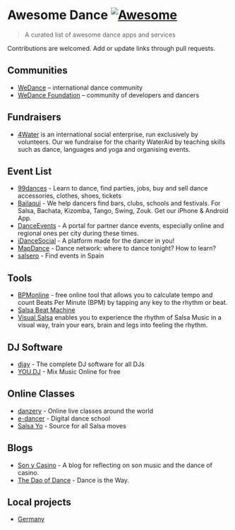 # Awesome Dance [![Awesome](https://cdn.rawgit.com/sindresorhus/awesome/d7305f38d29fed78fa85652e3a63e154dd8e8829/media/badge.svg)](https://github.com/sindresorhus/awesome#readme)

> A curated list of awesome dance apps and services

Contributions are welcomed. Add or update links through pull requests.

## Communities

- [WeDance](https://wedance.vip) – international dance community
- [WeDance Foundation](https://github.com/we-dance) – community of developers and dancers

## Fundraisers

- [4Water](http://4water.org/) is an international social enterprise, run exclusively by volunteers. Our we fundraise for the charity WaterAid by teaching skills such as dance, languages and yoga and organising events.

## Event List

- [99dances](https://99dances.com/) - Learn to dance, find parties, jobs, buy and sell dance accessories, clothes, shoes, tickets
- [Bailaqui](http://www.bailaqui.com/) - We help dancers find bars, clubs, schools and festivals. For Salsa, Bachata, Kizomba, Tango, Swing, Zouk. Get our iPhone & Android App.
- [DanceEvents](https://dance-events.info) - A portal for partner dance events, especially online and regional ones per city during these times.
- [iDanceSocial](https://www.idancesocial.com/) - A platform made for the dancer in you!
- [MapDance](https://mapdance.com/) - Dance network: where to dance tonight? How to learn?
- [salsero](https://www.salsero.es/) - Find events in Spain

## Tools

- [BPMonline](http://www.beatsperminuteonline.com/) - free online tool that allows you to calculate tempo and count Beats Per Minute (BPM) by tapping any key to the rhythm or beat.
- [Salsa Beat Machine](https://salsabeatmachine.org/)
- [Visual Salsa](https://www.visualsalsa.com/) enables you to experience the rhythm of Salsa Music in a visual way, train your ears, brain and legs into feeling the rhythm.

## DJ Software

- [djay](https://www.algoriddim.com/) - The complete DJ software for all DJs
- [YOU.DJ](https://you.dj/) - Mix Music Online for free


## Online Classes

- [danzery](https://danzery.com/) - Online live classes around the world
- [e-dancer](https://e-dancer.com/) - Digital dance school
- [Salsa Yo](https://salsayo.com/) - Source for all Salsa moves

## Blogs

- [Son y Casino](https://sonycasino.com/) - A blog for reflecting on son music and the dance of casino.
- [The Dao of Dance](https://medium.com/the-dao-of-dance) - Dance is the Way.

## Local projects

- [Germany](/germany.md)

